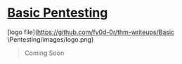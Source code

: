 # [Basic Pentesting](https://tryhackme.com/room/basicpentestingjt)

[logo file](https://github.com/fy0d-0r/thm-writeups/Basic \Pentesting/images/logo.png)
> Coming Soon
